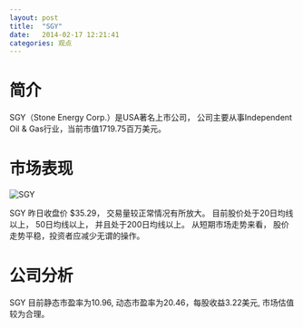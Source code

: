 ```yaml
---
layout: post
title:  "SGY"
date:   2014-02-17 12:21:41
categories: 观点
---
```


# 简介
SGY（Stone Energy Corp.）是USA著名上市公司，
公司主要从事Independent Oil & Gas行业，当前市值1719.75百万美元。

# 市场表现

![SGY](http://finviz.com/chart.ashx?t=SGY&ty=c&ta=1&p=d&s=l)

SGY 昨日收盘价 $35.29，
交易量较正常情况有所放大。
目前股价处于20日均线以上，
50日均线以上，
并且处于200日均线以上。
从短期市场走势来看，
股价走势平稳，投资者应减少无谓的操作。

# 公司分析
SGY 目前静态市盈率为10.96, 动态市盈率为20.46，每股收益3.22美元,
市场估值较为合理。
